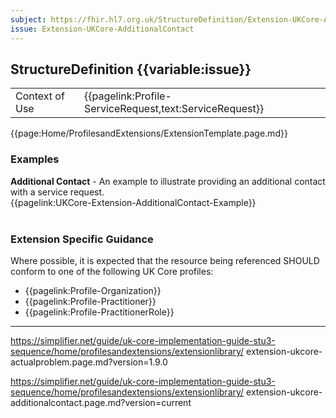 ```yaml
---
subject: https://fhir.hl7.org.uk/StructureDefinition/Extension-UKCore-AdditionalContact
issue: Extension-UKCore-AdditionalContact
---
```

## StructureDefinition {{variable:issue}}

<table id="addToTranspose">
<tr><td>Context of Use</td>
<td>{{pagelink:Profile-ServiceRequest,text:ServiceRequest}}</td>
</tr>
</table>

{{page:Home/ProfilesandExtensions/ExtensionTemplate.page.md}}

<div id="Examples" class="tabcontent">
  <h3>Examples</h3>
  <b>Additional Contact</b> - An example to illustrate providing an additional contact with a service request.<br>
{{pagelink:UKCore-Extension-AdditionalContact-Example}}
<br><br>
</div>

<h3 id="guidance-{{variable:issue}}">Extension Specific Guidance</h3>

Where possible, it is expected that the resource being referenced SHOULD conform to one of the following UK Core profiles:

- {{pagelink:Profile-Organization}}
- {{pagelink:Profile-Practitioner}}
- {{pagelink:Profile-PractitionerRole}}


---

https://simplifier.net/guide/uk-core-implementation-guide-stu3-sequence/home/profilesandextensions/extensionlibrary/
extension-ukcore-actualproblem.page.md?version=1.9.0

https://simplifier.net/guide/uk-core-implementation-guide-stu3-sequence/home/profilesandextensions/extensionlibrary/
extension-ukcore-additionalcontact.page.md?version=current